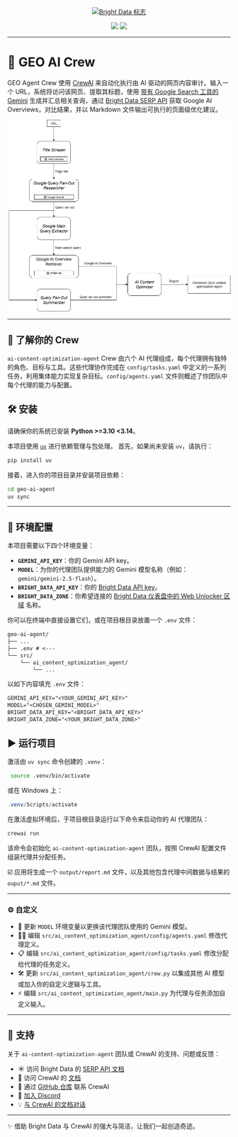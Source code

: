 <p align="center">
  <a href="https://www.bright.cn/">
    <img src="https://mintlify.s3.us-west-1.amazonaws.com/brightdata/logo/light.svg" width="300" alt="Bright Data 标志">
  </a>
</p>

<div align="center">
  <img src="https://img.shields.io/badge/python-3.10+-blue"/>
  <img src="https://img.shields.io/badge/License-MIT-blue"/>
</div>

---

# 🚀 GEO AI Crew

GEO Agent Crew 使用 [CrewAI](https://crewai.com) 来自动化执行由 AI 驱动的网页内容审计。输入一个 URL，系统将访问该网页、提取其标题，使用 [带有 Google Search 工具的 Gemini](https://ai.google.dev/gemini-api/docs/google-search) 生成并汇总相关查询，通过 [Bright Data SERP API](https://www.bright.cn/products/serp-api) 获取 Google AI Overviews，对比结果，并以 Markdown 文件输出可执行的页面级优化建议。

<img src="https://github.com/bright-cn/geo-ai-agent/blob/main/GEO%20diagram.png"/>

---

## 🤖 了解你的 Crew

`ai-content-optimization-agent` Crew 由六个 AI 代理组成，每个代理拥有独特的角色、目标与工具。这些代理协作完成在 `config/tasks.yaml` 中定义的一系列任务，利用集体能力实现复杂目标。`config/agents.yaml` 文件则概述了你团队中每个代理的能力与配置。

## 🛠️ 安装

请确保你的系统已安装 **Python >=3.10 <3.14**。

本项目使用 [`uv`](https://docs.astral.sh/uv/) 进行依赖管理与包处理。
首先，如果尚未安装 `uv`，请执行：

```bash
pip install uv
```

接着，进入你的项目目录并安装项目依赖：

```bash
cd geo-ai-agent
uv sync
```

---

## 🔑 环境配置

本项目需要以下四个环境变量：
- **`GEMINI_API_KEY`**：你的 Gemini API key。
- **`MODEL`**：为你的代理团队提供能力的 Gemini 模型名称（例如：`gemini/gemini-2.5-flash`）。
- **`BRIGHT_DATA_API_KEY`**：你的 [Bright Data API key](https://docs.brightdata.com/api-reference/authentication)。
- **`BRIGHT_DATA_ZONE`**：你希望连接的 [Bright Data 仪表盘中的 Web Unlocker 区域](https://docs.brightdata.com/scraping-automation/web-unlocker/quickstart) 名称。

你可以在终端中直接设置它们，或在项目根目录放置一个 `.env` 文件：
```
geo-ai-agent/
├── ...
├── .env # <---
└── src/
    └── ai_content_optimization_agent/
        └── ...
```
以如下内容填充 `.env` 文件：
```
GEMINI_API_KEY="<YOUR_GEMINI_API_KEY>"
MODEL="<CHOSEN_GEMINI_MODEL>"
BRIGHT_DATA_API_KEY="<BRIGHT_DATA_API_KEY>"
BRIGHT_DATA_ZONE="<YOUR_BRIGHT_DATA_ZONE>"
```

## ▶️ 运行项目
激活由 `uv sync` 命令创建的 `.venv`：
```bash
 source .venv/bin/activate
```
或在 Windows 上：
```powershell
.venv/Scripts/activate
```

在激活虚拟环境后，于项目根目录运行以下命令来启动你的 AI 代理团队：

```bash
crewai run
```

该命令会初始化 `ai-content-optimization-agent` 团队，按照 CrewAI 配置文件组装代理并分配任务。

☑️ 应用将生成一个 `output/report.md` 文件，以及其他包含代理中间数据与结果的 `ouput/*.md` 文件。

---

### ⚙️ 自定义
- 🔧 更新 `MODEL` 环境变量以更换该代理团队使用的 Gemini 模型。
- 🧑‍💻 编辑 `src/ai_content_optimization_agent/config/agents.yaml` 修改代理定义。
- 📋 编辑 `src/ai_content_optimization_agent/config/tasks.yaml` 修改分配给代理的任务定义。
- 🛠️ 更新 `src/ai_content_optimization_agent/crew.py` 以集成其他 AI 模型或加入你的自定义逻辑与工具。
- ⚡ 编辑 `src/ai_content_optimization_agent/main.py` 为代理与任务添加自定义输入。

---

## 💬 支持

关于 `ai-content-optimization-agent` 团队或 CrewAI 的支持、问题或反馈：

- ☀️ 访问 Bright Data 的 [SERP API 文档](https://docs.brightdata.com/scraping-automation/serp-api/introduction)
- 📖 访问 CrewAI 的 [文档](https://docs.crewai.com)
- 🐙 通过 [GitHub 仓库](https://github.com/joaomdmoura/crewai) 联系 CrewAI
- 💬 [加入 Discord](https://discord.com/invite/X4JWnZnxPb)
- 💡 [与 CrewAI 的文档对话](https://chatg.pt/DWjSBZn)

---

✨ 借助 Bright Data 与 CrewAI 的强大与简洁，让我们一起创造奇迹。
